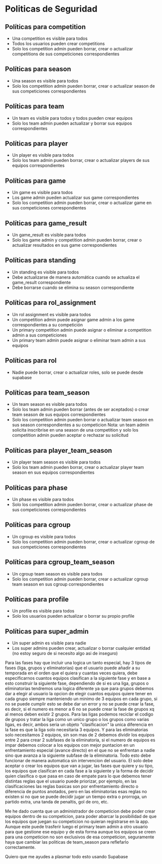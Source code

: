 # Politicas de Seguridad

## Políticas para competition

- Una competition es visible para todos
- Todos los usuarios pueden crear competitions
- Solo los competition admin pueden borrar, crear o actualizar competitions de sus competiciones correspondientes

## Políticas para season

- Una season es visible para todos
- Solo los competition admin pueden borrar, crear o actualizar season de sus competiciones correspondientes

## Políticas para team

- Un team es visible para todos y todos pueden crear equipos
- Solo los team admin pueden actualizar y borrar sus equipos correspondientes

## Políticas para player

- Un player es visible para todos
- Solo los team admin pueden borrar, crear o actualizar players de sus equipos correspondientes

## Políticas para game

- Un game es visible para todos
- Los game admin pueden actualizar sus game correspondientes
- Solo los competition admin pueden borrar, crear o actualizar game en sus competiciones correspondientes

## Políticas para game_result

- Un game_result es visible para todos
- Solo los game admin y competition admin pueden borrar, crear o actualizar resultados en sus game correspondientes

## Políticas para standing

- Un standing es visible para todos
- Debe actualizarse de manera automática cuando se actualiza el game_result correspondiente
- Debe borrarse cuando se elimina su season correspondiente

## Políticas para rol_assignment

- Un rol assignment es visible para todos
- Un competition admin puede asignar game admin a los game correspondientes a su competición
- Un primary competition admin puede asignar o eliminar a competition admin a sus competiciones
- Un primary team admin puede asignar o eliminar team admin a sus equipos

## Políticas para rol

- Nadie puede borrar, crear o actualizar roles, solo se puede desde supabase

## Políticas para team_season

- Un team season es visible para todos
- Solo los team admin pueden borrar (antes de ser aceptados) o crear team season de sus equipos correspondientes
- Solo los competition admin pueden borrar o actualizar team season en sus season correspondientes a su competicion
  Nota: un team admin solicita inscribrise en una season de una competition y solo los competition admin pueden aceptar o rechazar su solicitud

## Políticas para player_team_season

- Un player team season es visible para todos
- Solo los team admin pueden borrar, crear o actualizar player team season en sus equipos correspondientes

## Políticas para phase

- Un phase es visible para todos
- Solo los competition admin pueden borrar, crear o actualizar phase de sus competiciones correspondientes

## Políticas para cgroup

- Un cgroup es visible para todos
- Solo los competition admin pueden borrar, crear o actualizar cgroup de sus competiciones correspondientes

## Políticas para cgroup_team_season

- Un cgroup team season es visible para todos
- Solo los competition admin pueden borrar, crear o actualizar cgroup team season en sus cgroup correspondientes

## Políticas para profile

- Un profile es visible para todos
- Solo los usuarios pueden actualizar o borrar su propio profile

## Políticas para super_admin

- Un super admin es visible para nadie
- Los super admins pueden crear, actualizar o borrar cualquier entidad (no estoy seguro de si necesito algo asi de inseguro)

Para las fases hay que incluir una logica un tanto especial, hay 3 tipos de fases (liga, grupos y eliminatorias) que el usuario puede añadir a su temporada en el orden que el quiera y cuantas veces quiera, debe especificarnos cuantos equipos clasifican a la siguiente fase y en base a esto construir la siguiente fase, dependiendo de si es una liga, grupos o eliminatorias tendremos una logica diferente ya que para grupos debemos dar a elegir al usuario la opcion de elegir cuantos equipos quiere tener en cada grupo siempre manteniendo un minimo de 3 equipos en cada grupo, si no se puede cumplir esto se debe dar un error y no se puede crear la fase, es decir, si el numero es menor a 6 no se puede crear la fase de grupos xq al menos deben existir 2 grupos. Para las ligas podemos reciclar el codigo de grupos y tratar la liga como un unico grupo o los grupos como varias ligas, es decir, ambos seria un objeto "clasificacion" la unica diferencia en la fase es que la liga solo necesitaria 3 equipos. Y para las eliminatorias solo necesitamos 2 equipos, sin son mas de 2 debemos dividir los equipos entre 2 para crear 2 subfases de la eliminatoria, si el numero de equipos es impar debemos colocar a los equipos con mejor puntacion en un enfrentamiento especial (avance directo) en el que no se enfrentan a nadie sino que avanza a la siguiente subfase de la eliminatoria. Todo esto debe funcionar de manera automatica sin intervencion del usuario. El solo debe aceptar o crear los equipos que van a jugar, las fases que quiere y su tipo, los equipos que clasifican en cada fase a la siguiente y la forma de decidir quien clasifica o que pasa en caso de empate para lo que debemos tener distintas reglas que el usuario puede priorizar, por ejemplo, en las clasificaciones las reglas basicas son por enfrentamiento directo o diferencia de puntos anotados, pero en las eliminatorias esas reglas no existen si no que se puede decidir jugar un tiempo extra o prorroga, un partido extra, una tanda de penaltis, gol de oro, etc.

Me he dado cuenta que un administrador de competicion debe poder crear equipos dentro de su competicion, para poder abarcar la posibilidad de que los equipos que juegan su competicion no quieran registrarse en la app. Aunque este puede trasferir luego el primary team admin a otro usuario para que gestione ese equipo y de esta forma aunque los equipos se creen para una competicion no son exclusivos de esa competicion, seguramente haya que cambiar las politicas de team_season para reflefarlo correctamente.

Quiero que me ayudes a plasmar todo esto usando Supabase
